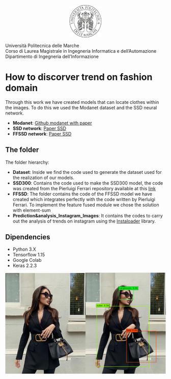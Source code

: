 <p align="center">
<img src="./examples/logo.gif" width="20%">

Università Politecnica delle Marche <br>
Corso di Laurea Magistrale in Ingegneria Informatica e dell’Automazione <br>
Dipartimento di Ingegneria dell’Informazione
</p>


# How to discorver trend on fashion domain
  
Through this work we have created models that can locate clothes within the images. To do this we used the Modanet dataset and the SSD neural network.

 - **Modanet**: [Github modanet with paper](https://github.com/eBay/modanet)
 - **SSD network**: [Paper SSD](https://arxiv.org/abs/1512.02325)
 - **FFSSD network**: [Paper SSD](https://arxiv.org/ftp/arxiv/papers/1709/1709.05054.pdf)

## The folder

The folder hierarchy:

 - **Dataset**:   Inside we find the code used to generate the dataset used for the realization of our models.
 - **SSD300**: Contains the code used to make the SSD300 model, the code was created from the Pierluigi Ferrari repository available at this [link](https://github.com/pierluigiferrari/ssd_keras)
 - **FFSSD**:   The folder contains the code of the FFSSD model we have created which integrates perfectly with the code written by Pierluigi Ferrari. To implement the feature fused module we chose the solution with element-sum
 - **Prediction&analysis_Instagram_Images**:   It contains the codes to carry out the analysis of trends on instagram using the [Instaloader](https://instaloader.github.io/) library.

## Dipendencies

 - Python 3.X
 - Tensorflow 1.15
 - Google Colab
 - Keras 2.2.3

<img src="./examples/original/2020-07-04_09-44-53_UTC.jpg" width="50%"><img src="./examples/2020-07-04_09-44-53_UTC.jpg" width="50%">
